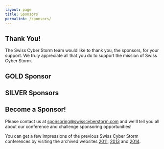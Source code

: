 ```yaml
---
layout: page
title: Sponsors
permalink: /sponsors/
---
```

<h2>Thank You!</h2>
The Swiss Cyber Storm team would like to thank you, the sponsors,
for your support. We truly appreciate all that you do to support
the mission of Swiss Cyber Storm.

<h2>GOLD Sponsor</h2>

<h2>SILVER Sponsors</h2>

<h2>Become a Sponsor!</h2>
Please contact us at 
<a href="mailto:sponsoring@swisscyberstorm.com" target="_blank">sponsoring@swisscyberstorm.com</a>
and we'll tell you all about our conference and challenge sponsoring opportunities!

You can get a few impressions of the previous Swiss Cyber Storm conferences by visiting
the archived websites 
<a href="http://archive.swisscyberstorm.com/" target="_blank">2011</a>,
<a href="http://2013.swisscyberstorm.com/" target="_blank">2013</a> and
<a href="http://2014.swisscyberstorm.com/" target="_blank">2014</a>.
